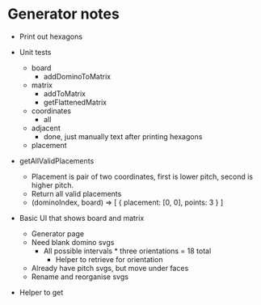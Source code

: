 # Generator notes
* Print out hexagons

* Unit tests
    * board
        * addDominoToMatrix
    * matrix
        * addToMatrix
        * getFlattenedMatrix
    * coordinates
        * all
    * adjacent
        * done, just manually text after printing hexagons
    * placement


* getAllValidPlacements
    * Placement is pair of two coordinates, first is lower pitch, second is higher pitch.
    * Return all valid placements
    * (dominoIndex, board) => [
        {
            placement: [0, 0],
            points: 3
        }
    ]

* Basic UI that shows board and matrix
    * Generator page
    * Need blank domino svgs
        * All possible intervals * three orientations = 18 total
            * Helper to retrieve for orientation
    * Already have pitch svgs, but move under faces
    * Rename and reorganise svgs

* Helper to get